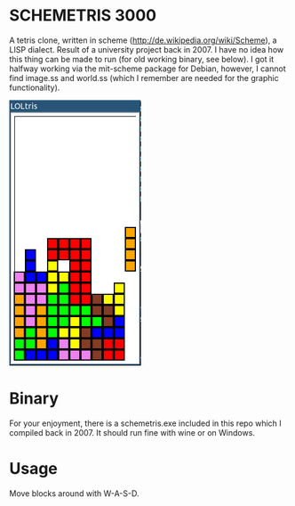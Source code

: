 # SCHEMETRIS 3000 #

A tetris clone, written in scheme (http://de.wikipedia.org/wiki/Scheme), a LISP dialect. Result of a university project back in 2007. I have no idea how this thing can be made to run (for old working binary, see below). I got it halfway working via the mit-scheme package for Debian, however, I cannot find image.ss and world.ss (which I remember are needed for the graphic functionality).

![The amazing schemetris](img/schemetris.png?raw=true)

# Binary #

For your enjoyment, there is a schemetris.exe included in this repo which I compiled back in 2007. It should run fine with wine or on Windows.

# Usage #

Move blocks around with W-A-S-D.
